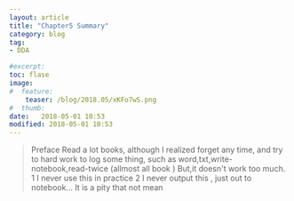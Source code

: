 ```yaml
---
layout: article
title: "Chapter5 Summary"
category: blog 
tag:
- DDA 

#excerpt:
toc: flase
image:
#  feature:
    teaser: /blog/2018.05/xKFo7wS.png
#  thumb:
date:   2018-05-01 10:53
modified: 2018-05-01 10:53
---
```




> Preface
> Read a lot books, although I realized forget any time, and try to hard work to log some thing, such as word,txt,write-notebook,read-twice (allmost all book ) But,it doesn't work too much. 
> 1 I never use this in practice
> 2 I never output this , just out to notebook... It is a pity that not mean <OUTPUT></OUTPUT>
